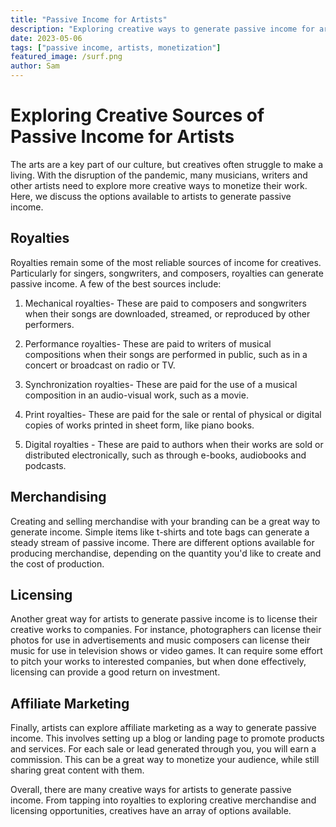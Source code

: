 ```yaml
---
title: "Passive Income for Artists"
description: "Exploring creative ways to generate passive income for artists"
date: 2023-05-06
tags: ["passive income, artists, monetization"]
featured_image: /surf.png
author: Sam
---
```



# Exploring Creative Sources of Passive Income for Artists

The arts are a key part of our culture, but creatives often struggle to make a living. With the disruption of the pandemic, many musicians, writers and other artists need to explore more creative ways to monetize their work. Here, we discuss the options available to artists to generate passive income. 

## Royalties

Royalties remain some of the most reliable sources of income for creatives. Particularly for singers, songwriters, and composers, royalties can generate passive income. A few of the best sources include: 

1. Mechanical royalties- These are paid to composers and songwriters when their songs are downloaded, streamed, or reproduced by other performers. 

2. Performance royalties- These are paid to writers of musical compositions when their songs are performed in public, such as in a concert or broadcast on radio or TV.

3. Synchronization royalties- These are paid for the use of a musical composition in an audio-visual work, such as a movie. 

4. Print royalties- These are paid for the sale or rental of physical or digital copies of works printed in sheet form, like piano books. 

5. Digital royalties - These are paid to authors when their works are sold or distributed electronically, such as through e-books, audiobooks and podcasts. 

## Merchandising

Creating and selling merchandise with your branding can be a great way to generate income. Simple items like t-shirts and tote bags can generate a steady stream of passive income. There are different options available for producing merchandise, depending on the quantity you'd like to create and the cost of production. 

## Licensing

Another great way for artists to generate passive income is to license their creative works to companies. For instance, photographers can license their photos for use in advertisements and music composers can license their music for use in television shows or video games. It can require some effort to pitch your works to interested companies, but when done effectively, licensing can provide a good return on investment. 

## Affiliate Marketing

Finally, artists can explore affiliate marketing as a way to generate passive income. This involves setting up a blog or landing page to promote products and services. For each sale or lead generated through you, you will earn a commission. This can be a great way to monetize your audience, while still sharing great content with them. 

Overall, there are many creative ways for artists to generate passive income. From tapping into royalties to exploring creative merchandise and licensing opportunities, creatives have an array of options available.